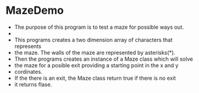 # MazeDemo

 * The purpose of this program is to test a maze for possible ways out.
 *
 * This programs creates a two dimension array of characters that represents 
 * the maze. The walls of the maze are represented by asterisks(*).
 * Then the programs creates an instance of a Maze class which will solve
 * the maze for a posible exit providing a starting point in the x and y
 * cordinates.
 * If the there is an exit, the Maze class return true if there is no exit 
 * it returns flase.